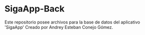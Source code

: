# SigaApp-Back
Este repositorio posee archivos para la base de datos del aplicativo 'SigaApp'
Creado por Andrey Esteban Conejo Gómez.
